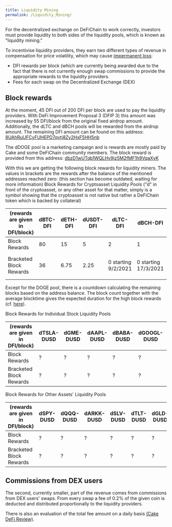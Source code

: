 ```yaml
---
title: Liquidity Mining
permalink: /Liquidity_Mining/
---
```


For the decentralized exchange on DeFiChain to work correctly, investors must provide liquidity to both sides of the liquidity pools, which is known as "liquidity mining."

To incentivise liquidity providers, they earn two different types of revenue in compensation for price volatility, which may cause [impermanent loss](./Impermanent_Loss.md):

- DFI rewards per block (which are currently being awarded due to the fact that there is not currently enough swap commissions to provide the appropriate rewards to the liquidity providers.
- Fees for each swap on the Decentralized Exchange (DEX)

## Block rewards

At the moment, 45 DFI out of 200 DFI per block are used to pay the liquidity providers. With DeFi Improvement Proposal 3 (DFIP 3) this amount was increased by 55 DFI/block from the original fixed airdrop amount. Additionally, the dLTC and dBCH pools will be rewarded from the airdrop amount. The remaining DFI amount can be found on this address: [8UAhRuUFCyFUHEPD7qvtj8Zy2HxF5HH5nb](https://dex.defichain.com/mainnet/address/8UAhRuUFCyFUHEPD7qvtj8Zy2HxF5HH5nb)

The dDOGE pool is a marketing campaign and is rewards are mostly paid by Cake and some DeFiChain community members. The block reward is provided from this address: [dbzD1wUTqb1WQLHv9jz5M2fMF1h9VqaXyK](https://dex.defichain.com/mainnet/address/dbzD1wUTqb1WQLHv9jz5M2fMF1h9VqaXyK)

With this we are getting the following block rewards for liquidity miners. The values in brackets are the rewards after the balance of the mentioned addresses reached zero: (this section has become outdated, waiting for more information) Block Rewards for Cryptoasset Liquidity Pools ("d" in front of the cryptoasset, or any other asset for that matter, simply is a symbol showing that the cryptoasset is not native but rather a DeFiChain token which is backed by collateral)

| (rewards are given in DFI/block) | dBTC-DFI | dETH-DFI | dUSDT-DFI | dLTC-DFI            | dBCH-DFI             | dDOGE-DFI                      | DUSD-DFI |
|----------------------------------|----------|----------|-----------|---------------------|----------------------|--------------------------------|----------|
| Block Rewards                    | 80       | 15       | 5         | 2                   | 1                    | 1                              | ?        |
| Bracketed Block Rewards          | 36       | 6.75     | 2.25      | 0 starting 9/2/2021 | 0 starting 17/3/2021 | 0.1 starting 28/2/2021 **tbd** | ?        |

Except for the DOGE pool, there is a countdown calculating the remaining blocks based on the address balance. The block count together with the average blocktime gives the expected duration for the high block rewards (cf. [here](https://www.cakedefi-review.com/DefiChain?tab=overview)).

Block Rewards for Individual Stock Liquidity Pools

| (rewards are given in DFI/block) | dTSLA-DUSD | dGME-DUSD | dAAPL-DUSD | dBABA-DUSD | dGOOGL-DUSD | dPLTR-DUSD | dNVDA-DUSD | dAMZN-DUSD | dCOIN-DUSD |
|----------------------------------|------------|-----------|------------|------------|-------------|------------|------------|------------|------------|
| Block Rewards                    | ?          | ?         | ?          | ?          | ?           | ?          | ?          | ?          | ?          |
| Bracketed Block Rewards          | ?          | ?         | ?          | ?          | ?           | ?          | ?          | ?          | ?          |

Block Rewards for Other Assets' Liquidity Pools

| (rewards are given in DFI/block) | dSPY-DUSD | dQQQ-DUSD | dARKK-DUSD | dSLV-DUSD | dTLT-DUSD | dGLD-DUSD | dPDBC-DUSD | dVNQ-DUSD | dURTH-DUSD | dEEM-DUSD |
|----------------------------------|-----------|-----------|------------|-----------|-----------|-----------|------------|-----------|------------|-----------|
| Block Rewards                    | ?         | ?         | ?          | ?         | ?         | ?         | ?          | ?         | ?          | ?         |
| Bracketed Block Rewards          | ?         | ?         | ?          | ?         | ?         | ?         | ?          | ?         | ?          | ?         |

## Commissions from DEX users

The second, currently smaller, part of the revenue comes from commissions from DEX users' swaps. From every swap a fee of 0.2% of the given coin is deducted and distributed proportionally to the liquidity
providers.

There is also an evaluation of the total fee amount on a daily basis [(Cake DeFi Review)](https://www.cakedefi-review.com/DefiChain?tab=DEXFees).
